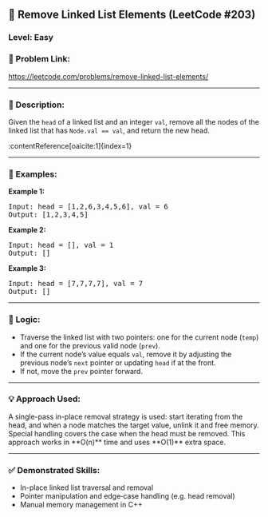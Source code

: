 <h2>🧩 Remove Linked List Elements (LeetCode #203)</h2>

<h3>Level: Easy</h3>

<h3>🔗 Problem Link:</h3>
<p>
  <a href="https://leetcode.com/problems/remove-linked-list-elements/" target="_blank">
    https://leetcode.com/problems/remove-linked-list-elements/
  </a>
</p>

<hr>

<h3>📝 Description:</h3>
<p>
Given the <code>head</code> of a linked list and an integer <code>val</code>, remove all the nodes of the linked list that has <code>Node.val == val</code>, and return the new head.
</p>
:contentReference[oaicite:1]{index=1}

<hr>

<h3>📌 Examples:</h3>

<b>Example 1:</b>
<pre>
Input: head = [1,2,6,3,4,5,6], val = 6
Output: [1,2,3,4,5]
</pre>

<b>Example 2:</b>
<pre>
Input: head = [], val = 1
Output: []
</pre>

<b>Example 3:</b>
<pre>
Input: head = [7,7,7,7], val = 7
Output: []
</pre>

<hr>

<h3>🧠 Logic:</h3>
<ul>
  <li>Traverse the linked list with two pointers: one for the current node (<code>temp</code>) and one for the previous valid node (<code>prev</code>).</li>
  <li>If the current node’s value equals <code>val</code>, remove it by adjusting the previous node’s <code>next</code> pointer or updating <code>head</code> if at the front.</li>
  <li>If not, move the <code>prev</code> pointer forward.</li>
</ul>

<hr>

<h3>💡 Approach Used:</h3>
<p>
A single-pass in-place removal strategy is used: start iterating from the head, and when a node matches the target value, unlink it and free memory. Special handling covers the case when the head must be removed. This approach works in **O(n)** time and uses **O(1)** extra space.
</p>

<hr>

<h3>✅ Demonstrated Skills:</h3>
<ul>
  <li>In-place linked list traversal and removal</li>
  <li>Pointer manipulation and edge‑case handling (e.g. head removal)</li>
  <li>Manual memory management in C++</li>
</ul>
